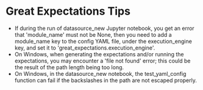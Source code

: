 # Great Expectations Tips

- If during the run of datasource_new Jupyter notebook, you get an error that 'module_name' must not be None, then you need to add a module_name key to the config YAML file, under the execution_engine key, and set it to 'great_expectations.execution_engine'.
- On Windows, when generating the expectations and/or running the expectations, you may encounter a 'file not found' error; this could be the result of the path length being too long.
- On Windows, in the datasource_new notebook, the test_yaml_config function can fail if the backslashes in the path are not escaped properly.

